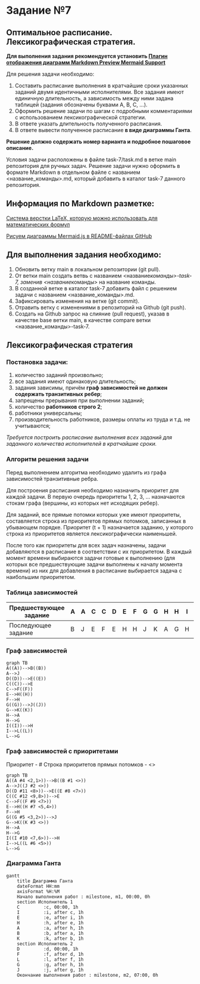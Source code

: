 # Задание №7

## Оптимальное расписание. Лексикографическая стратегия.

**Для выполнения задания рекомендуется установить [Плагин отображения диаграмм Markdown Preview Mermaid Support](https://marketplace.visualstudio.com/items?itemName=bierner.markdown-mermaid)**

Для решения задачи необходимо: 
1. Составить расписание выполнения в кратчайшие сроки указанных заданий двумя идентичными исполнителями. Все задания имеют единичную длительность, а зависимость между ними задана таблицей (задания обозначены буквами A, B, C, …).
2. Оформить решение задачи по шагам с подробными комментариями с использованием лексикографической стратегии.
2. В ответе указать длительность полученного расписания.
3. В ответе вывести полученное расписание **в виде диаграммы Ганта**.

**Решение должно содержать номер варианта и подробное пошаговое описание.**

Условия задачи расположены в файле task-7/task.md в ветке main репозитория для ручных задач.
Решение задачи нужно оформить в формате Markdown в отдельном файле с названием <название_команды>.md, который добавить в каталог task-7 данного репозитория.

## Информация по Markdown разметке:

[Система верстки LaTeX, которую можно использовать для математических формул](https://grammarware.net/text/syutkin/MathInLaTeX.pdf)

[Рисуем диаграммы Mermaid.js в README-файлах GitHub](https://habr.com/ru/articles/652867/)

## Для выполнения задания необходимо:

1. Обновить ветку main в локальном репозитории (git pull).
2. От ветки main создать ветвь с названием <название*команды>-task-7, заменив <название*команды> на название команды.
3. В созданной ветке в каталог task-7 добавить файл с решением задачи с названием <название_команды>.md.
4. Зафиксировать изменения на ветке (git commit).
5. Отравить ветку с изменениями в репозиторий на Github (git push).
6. Создать на Github запрос на слияние (pull request), указав в качестве base ветки main, в качестве compare ветки <название_команды>-task-7.

## Лексикографическая стратегия
### Постановка задачи:
1. количество заданий произвольно;
2. все задания имеют одинаковую длительность;
3. задания зависимы, причём **граф зависимостей не должен содержать транзитивных ребер**;
4. запрещены прерывания при выполнении заданий;
5. количество **работников строго 2**;
6. работники универсальны;
7. производительность работников, размеры оплаты из труда и т.д. не учитываются;

*Требуется построить расписание выполнения всех заданий для заданного 
количества исполнителей в кратчайшие сроки.*
### Алгоритм решения задачи
Перед выполнением алгоритма необходимо удалить из графа зависимостей транзитивные ребра.

Для построения расписания необходимо назначить приоритет для каждой задачи. В первую очередь приоритеты 1, 2, 3, ... назначаются стокам графа (вершины, из которых нет исходящих ребер). 

Для заданий, все прямые потомки которых уже имеют приоритеты, составляется строка из приоритетов прямых потомков, записанных в убывающем порядке. Приоритет (t + 1) назначается заданию, у которого строка из приоритетов является лексикографически наименьшей.

После того как приоритеты для всех задач назначены, задачи добавляются в расписание в соответствии с их приоритетом. В каждый момент времени выбираются задачи готовые к выполнению (для которых все предшествующие задачи выполнены к началу момента времени) из них для добавления в расписание выбирается задача с наибольшим приоритетом.
### Таблица зависимостей

| Предшествующее задание | A | A | C | C | D | E | F | G | G | H | H | I | I | L |
|------------------------|---|---|---|---|---|---|---|---|---|---|---|---|---|---|
| Последующее задание    | B | J | E | F | E | H | H | J | K | A | G | H | L | G |

### Граф зависимостей

```mermaid
graph TB
A((A))-->B((B))
A-->J
D((D))-->E((E))
C((C))-->E
C-->F((F))
E-->H((H))
F-->H
G((G))-->J((J))
G-->K((K))
H-->A
H-->G
I((I))-->H
I-->L((L))
L-->G
```


### Граф зависимостей с приоритетами
Приоритет - #
Строка приоритетов прямых потомков - <>

```mermaid
graph TB
A((A #4 <2,1>))-->B((B #1 <>))
A-->J((J #2 <>))
D((D #11 <8>))-->E((E #8 <7>))
C((C #12 <9,8>))-->E
C-->F((F #9 <7>))
E-->H((H #7 <5,4>))
F-->H
G((G #5 <3,2>))-->J
G-->K((K #3 <>))
H-->A
H-->G
I((I #10 <7,6>))-->H
I-->L((L #6 <5>))
L-->G
```
### Диаграмма Ганта

```mermaid
gantt
    title Диаграмма Ганта
    dateFormat HH:mm    
    axisFormat %H:%M
    Начало выполнения работ : milestone, m1, 00:00, 0h
    section Исполнитель 1
    C         :c, 00:00, 1h
    I         :i, after c, 1h    
    E         :e, after i, 1h    
    H         :h, after e, 1h
    A         :a, after h, 1h
    B         :b, after a, 1h
    K         :k, after b, 1h
    section Исполнитель 2
    D         :d, 00:00, 1h
    F         :f, after d, 1h
    L         :l, after f, 1h
    G         :g, after h, 1h
    J         :j, after g, 1h
    Окончание выполнения работ : milestone, m2, 07:00, 0h
```
